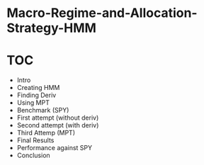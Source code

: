 # Macro-Regime-and-Allocation-Strategy-HMM

# TOC
- Intro
- Creating HMM
- Finding Deriv
- Using MPT
- Benchmark (SPY)
- First attempt (without deriv)
- Second attempt (with deriv)
- Third Attemp (MPT)
- Final Results
- Performance against SPY
- Conclusion

